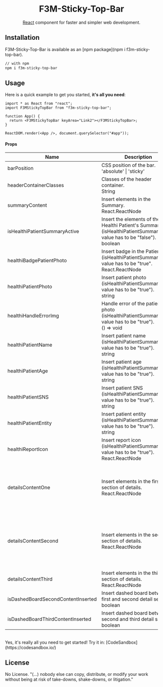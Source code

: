 <!-- <p align="center">
  <a href="https://mpds.f3m.pt/" rel="noopener" target="_blank"><img width="350" src="https://i.imgur.com/OANOfLI.png" alt="MPDS logo"></a></p>
</p> -->

<h1 align="center">F3M-Sticky-Top-Bar</h1>

<div align="center">

[React](https://reactjs.org/) component for faster and simpler web development.

<!--
[![license](https://img.shields.io/badge/license-MIT-blue.svg)](https://github.com/mui-org/material-ui/blob/master/LICENSE)
[![npm latest package](https://img.shields.io/npm/v/@material-ui/core/latest.svg)](https://www.npmjs.com/package/@material-ui/core)
[![npm next package](https://img.shields.io/npm/v/@material-ui/core/next.svg)](https://www.npmjs.com/package/@material-ui/core)
[![npm downloads](https://img.shields.io/npm/dm/@material-ui/core.svg)](https://www.npmjs.com/package/@material-ui/core)
[![CircleCI](https://img.shields.io/circleci/project/github/mui-org/material-ui/next.svg)](https://app.circleci.com/pipelines/github/mui-org/material-ui?branch=next)
[![Coverage Status](https://img.shields.io/codecov/c/github/mui-org/material-ui/next.svg)](https://codecov.io/gh/mui-org/material-ui/branch/next)
[![Follow on Twitter](https://img.shields.io/twitter/follow/MaterialUI.svg?label=follow+Material-UI)](https://twitter.com/MaterialUI)
[![Dependabot Status](https://api.dependabot.com/badges/status?host=github&repo=mui-org/material-ui)](https://dependabot.com)
[![Average time to resolve an issue](https://isitmaintained.com/badge/resolution/mui-org/material-ui.svg)](https://isitmaintained.com/project/mui-org/material-ui 'Average time to resolve an issue')
[![Crowdin](https://badges.crowdin.net/material-ui-docs/localized.svg)](https://translate.material-ui.com/project/material-ui-docs)
[![Open Collective backers and sponsors](https://img.shields.io/opencollective/all/material-ui)](https://opencollective.com/material-ui) -->

</div>

## Installation

F3M-Sticky-Top-Bar is available as an [npm package](npm i f3m-sticky-top-bar).

```sh
// with npm
npm i f3m-sticky-top-bar

```

## Usage

Here is a quick example to get you started, **it's all you need**:

```tsx
import * as React from "react";
import F3MStickyTopBar from "f3m-sticky-top-bar";

function App() {
  return <F3MStickyTopBar keyArea="Link2"></F3MStickyTopBar>;
}

ReactDOM.render(<App />, document.querySelector("#app"));
```

<h4>Props</h4>

<table>
  <thead>
    <tr>
      <th>Name</th>
      <th>Description</th>
      <th>Default</th>
    </tr>
  </thead>
  <tbody>
    <tr>
      <td>
        <span>barPosition</span>
      </td>
      <td>
        <div>
          <span>CSS position of the bar.</span>
        </div>
        <div>
          <div>
            <span>'absolute' | 'sticky'</span>
          </div>
        </div>
      </td>
      <td>
        <span>'absolute'</span>
      </td>
    </tr>
    <tr>
      <td>
        <span>headerContainerClasses</span>
      </td>
      <td>
        <div>
          <span>Classes of the header container.</span>
        </div>
        <div>
          <div>
            <span>String</span>
          </div>
        </div>
      </td>
      <td>
        <span>-
        </span>
      </td>
    </tr>
    <tr>
      <td>
        <span>summaryContent</span>
      </td>
      <td>
        <div>
          <span>Insert elements in the Summary.</span>
        </div>
        <div>
          <div>
            <span>React.ReactNode</span>
          </div>
        </div>
      </td>
      <td>
        <span><div>
      Who Cares.
    </div></span>
      </td>
    </tr>
    <tr>
      <td>
        <span>isHealthiPatientSummaryActive</span>
      </td>
      <td>
        <div>
          <span>Insert the elements of the Healthi Patient's Summary. (isHealthiPatientSummaryActive value has to be "false").</span>
        </div>
        <div>
          <div>
            <span>boolean</span>
          </div>
        </div>
      </td>
      <td>
        <span>true</span>
      </td>
    </tr>
    <tr>
      <td>
        <span>healthiBadgePatientPhoto</span>
      </td>
      <td>
        <div>
          <span>Insert badge in the PatientPhoto (isHealthiPatientSummaryActive value has to be "true".</span>
        </div>
        <div>
          <div>
            <span>React.ReactNode</span>
          </div>
        </div>
      </td>
      <td>
        <span><span className={`badge rounded-pill bg-danger`} style={{position: 'absolute', left: '50%', transform: 'translateX(-50%)', zIndex: 1, bottom: -10, fontSize: '7px', textTransform: 'capitalize', width: '42px', maxHeight: '13px'}}>
        Inativo
    </span>,</span>
      </td>
    </tr>
    <tr>
      <td>
        <span>healthiPatientPhoto</span>
      </td>
      <td>
        <div>
          <span>Insert patient photo (isHealthiPatientSummaryActive value has to be "true").
</span>
        </div>
        <div>
          <div>
            <span>string</span>
          </div>
        </div>
      </td>
      <td>
      <span>
        'https://www.looper.com/img/gallery/why-did-the-old-man-play-in-squid-game/l-intro-1633465995.jpg',
</span>
      </td>
    </tr>
    <tr>
      <td>
        <span>healthiHandleErrorImg</span>
      </td>
      <td>
        <div>
          <span>Handle error of the patient photo (isHealthiPatientSummaryActive value has to be "true").</span>
        </div>
        <div>
          <div>
            <span>() => void</span>
          </div>
        </div>
      </td>
      <td>
        <span>
        -
        </span>
      </td>
    </tr>
    <tr>
      <td>
        <span>healthiPatientName</span>
      </td>
      <td>
        <div>
          <span>Insert patient name (isHealthiPatientSummaryActive value has to be "true").</span>
        </div>
        <div>
          <div>
            <span>string</span>
          </div>
        </div>
      </td>
      <td>
        <span>
        'José Pereira Andrade'
        </span>
      </td>
    </tr>
    <tr>
      <td>
        <span>healthiPatientAge</span>
      </td>
      <td>
        <div>
          <span>Insert patient age (isHealthiPatientSummaryActive value has to be "true").</span>
        </div>
        <div>
          <div>
            <span>string</span>
          </div>
        </div>
      </td>
      <td>
        <span>
            '92 anos'
        </span>
      </td>
    </tr>
    <tr>
      <td>
        <span>healthiPatientSNS</span>
      </td>
      <td>
        <div>
          <span>Insert patient SNS (isHealthiPatientSummaryActive value has to be "true").</span>
        </div>
        <div>
          <div>
            <span>string</span>
          </div>
        </div>
      </td>
      <td>
        <span>
            '001'
        </span>
      </td>
    </tr>
    <tr>
      <td>
        <span>healthiPatientEntity</span>
      </td>
      <td>
        <div>
          <span>Insert patient entity (isHealthiPatientSummaryActive value has to be "true").</span>
        </div>
        <div>
          <div>
            <span>string</span>
          </div>
        </div>
      </td>
      <td>
        <span>
            'Por definir'
        </span>
      </td>
    </tr>
    <tr>
      <td>
        <span>healthiReportIcon</span>
      </td>
      <td>
        <div>
          <span>Insert report icon (isHealthiPatientSummaryActive value has to be "true").</span>
        </div>
        <div>
          <div>
            <span>React.ReactNode</span>
          </div>
        </div>
      </td>
      <td>
        <span>
            <ReportProblemIcon
                id={'popoverbutton'}
                aria-owns={'mouse-over-popover'}
                aria-haspopup="true"
                className={`ml-4`}
                style={{color: "#FF9800"}}></ReportProblemIcon>
        </span>
      </td>
    </tr>
    <tr>
      <td>
        <span>detailsContentOne</span>
      </td>
      <td>
        <div>
          <span>Insert elements in the first section of details.</span>
        </div>
        <div>
          <div>
            <span>React.ReactNode</span>
          </div>
        </div>
      </td>
      <td>
        <span>
            <div style={{display: 'grid', gridGap: 5, fontSize: 14, whiteSpace: 'nowrap', gridTemplateColumns: 'min-content auto min-content auto'}}>
                <div className={`fw-bold`}>Nacionalidade</div>
                <div className={`ps-2`}>Portuguesa</div>
                <div className={`fw-bold`}>Nº de Beneficiário</div>
                <div className={`ps-2`}>001 | 20/08/2025</div>
                <div className={`fw-bold`}>Contatos</div>
                <div className={`ps-2`}>918804958 | squidOldMan@nflx.pt</div>
                <div className={`fw-bold`}>CESD</div>
                <div className={`ps-2`}>00000000012345678914</div>
            </div>
        </span>
      </td>
    </tr>
    <tr>
      <td>
        <span>detailsContentSecond</span>
      </td>
      <td>
        <div>
          <span>Insert elements in the second section of details.</span>
        </div>
        <div>
          <div>
            <span>React.ReactNode</span>
          </div>
        </div>
      </td>
      <td>
        <span>
            <>
    <Typography variant="h6" className={`fw-bold`}>
        Benefícios
    </Typography>
    <div className={`row`} style={{fontSize: 14}}>
        <div className={`col-6 d-flex`}>
        <Typography variant="h5" className={`fw-bold pe-4`}>R</Typography>
            <div className="d-flex flex-column">
                <label className="pt-1">
                    Beneficiários do Complemento Solidário para Idosos (BAS)
                </label> 
            </div>
        </div>
        <div className={`col-6 d-flex`}>
            <Typography variant="h5" className={`fw-bold pe-4`}>O</Typography>
            <div className="d-flex flex-column">
                <label className="pt-1" >
                    Doentes crónicos com guia
                </label>
            </div>
            </div>
        </div>
        <Typography variant="h6" className={`fw-bold mt-2`}>
            Regimes de Exceção
        </Typography>
        <div className={`pt-2`} style={{display: 'grid', gridGap: 5, fontSize: 14, whiteSpace: 'nowrap', gridTemplateColumns: 'min-content auto'}}>
            <div className={`fw-bold`}>Vítimas de Incêndio</div>
            <div className={``}>|  <span className={`fst-italic`}>Início</span>: 01/12/2016</div>
        </div>
    </>
        </span>
      </td>
    </tr>
    <tr>
      <td>
        <span>detailsContentThird</span>
      </td>
      <td>
        <div>
          <span>Insert elements in the third section of details.</span>
        </div>
        <div>
          <div>
            <span>React.ReactNode</span>
          </div>
        </div>
      </td>
      <td>
        <span>
            <>
    <Typography variant="h6" className={`fw-bold d-inline`}>
        Alergias
    </Typography>
    <IconButton size='small' disableFocusRipple disableRipple style={{right: 10, zIndex: 1, position: 'absolute'}} color="primary" aria-label="save">
    <EditIcon />
    </IconButton>
    <div style={{fontSize: 14}}>
        <span style={{fontStyle: 'italic'}}>Sem alergias.</span>
    </div>
    </>
        </span>
      </td>
    </tr>
    <tr>
      <td>
        <span>isDashedBoardSecondContentInserted</span>
      </td>
      <td>
        <div>
          <span>Insert dashed board between first and second detail section.</span>
        </div>
        <div>
          <div>
            <span>boolean</span>
          </div>
        </div>
      </td>
      <td>
        <span>
            true
        </span>
      </td>
    </tr>
    <tr>
      <td>
        <span>isDashedBoardThirdContentInserted</span>
      </td>
      <td>
        <div>
          <span>Insert dashed board between second and third detail section.</span>
        </div>
        <div>
          <div>
            <span>boolean</span>
          </div>
        </div>
      </td>
      <td>
        <span>
            true
        </span>
      </td>
    </tr>
  </tbody>
</table>
<br>
Yes, it's really all you need to get started! Try it in:
[CodeSandbox](https://codesandbox.io/)
<br>

## License

No License. "(...) nobody else can copy, distribute, or modify your work without being at risk of take-downs, shake-downs, or litigation."
